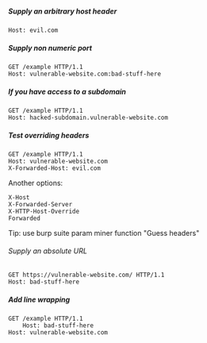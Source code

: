 ##### Supply an arbitrary host header
```http
Host: evil.com
```
##### Supply non numeric port
```http
GET /example HTTP/1.1
Host: vulnerable-website.com:bad-stuff-here
```

##### If you have access to a subdomain
```http
GET /example HTTP/1.1
Host: hacked-subdomain.vulnerable-website.com
```

##### Test overriding headers
```http
GET /example HTTP/1.1
Host: vulnerable-website.com
X-Forwarded-Host: evil.com
```
Another options:
```
X-Host
X-Forwarded-Server
X-HTTP-Host-Override
Forwarded
```
Tip: use burp suite param miner function "Guess headers"
###### Supply an absolute URL
```http
GET https://vulnerable-website.com/ HTTP/1.1
Host: bad-stuff-here
```

##### Add line wrapping
```http
GET /example HTTP/1.1
    Host: bad-stuff-here
Host: vulnerable-website.com
````

